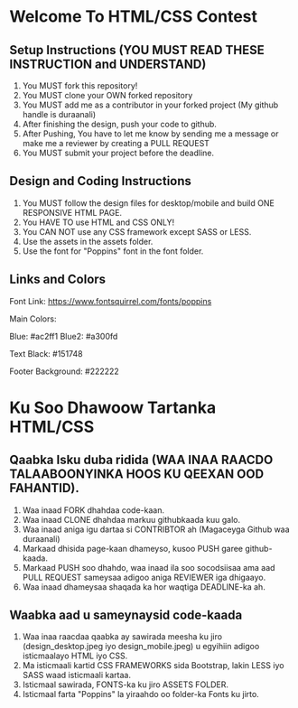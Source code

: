 # Welcome To HTML/CSS Contest

## Setup Instructions (YOU MUST READ THESE INSTRUCTION and UNDERSTAND)

1. You MUST fork this repository!
2. You MUST clone your OWN forked repository
3. You MUST add me as a contributor in your forked project (My github handle is duraanali)
4. After finishing the design, push your code to github.
5. After Pushing, You have to let me know by sending me a message or make me a reviewer by creating a PULL REQUEST
6. You MUST submit your project before the deadline.

## Design and Coding Instructions

1. You MUST follow the design files for desktop/mobile and build ONE  RESPONSIVE HTML PAGE.
2. You HAVE TO use HTML and CSS ONLY!
3. You CAN NOT use any CSS framework except SASS or LESS.
4. Use the assets in the assets folder.
5. Use the font for "Poppins" font in the font folder.


## Links and Colors

Font Link: https://www.fontsquirrel.com/fonts/poppins

Main Colors: 

Blue: #ac2ff1
Blue2: #a300fd

Text Black: #151748

Footer Background: #222222

# Ku Soo Dhawoow Tartanka HTML/CSS

## Qaabka Isku duba ridida (WAA INAA RAACDO TALAABOONYINKA HOOS KU QEEXAN OOD FAHANTID).

1. Waa inaad FORK dhahdaa code-kaan.
2. Waa inaad CLONE dhahdaa markuu githubkaada kuu galo.
3. Waa inaad aniga igu dartaa si CONTRIBTOR ah (Magaceyga Github waa duraanali)
4. Markaad dhisida page-kaan dhameyso, kusoo PUSH garee github-kaada.
5. Markaad PUSH soo dhahdo, waa inaad ila soo socodsiisaa ama aad PULL REQUEST sameysaa adigoo aniga REVIEWER iga dhigaayo.
6. Waa inaad dhameysaa shaqada ka hor waqtiga DEADLINE-ka ah.

## Waabka aad u sameynaysid code-kaada

1. Waa inaa raacdaa qaabka ay sawirada meesha ku jiro (design_desktop.jpeg iyo design_mobile.jpeg) u egyihiin adigoo isticmaalayo HTML iyo CSS.
2. Ma isticmaali kartid CSS FRAMEWORKS sida Bootstrap, lakin LESS iyo SASS waad isticmaali kartaa.
3. Isticmaal sawirada, FONTS-ka ku jiro ASSETS FOLDER.
4. Isticmaal farta "Poppins" la yiraahdo oo folder-ka Fonts ku jirto.
